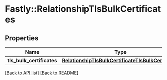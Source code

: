 # Fastly::RelationshipTlsBulkCertificates

## Properties

| Name | Type | Description | Notes |
| ---- | ---- | ----------- | ----- |
| **tls_bulk_certificates** | [**RelationshipTlsBulkCertificateTlsBulkCertificate**](RelationshipTlsBulkCertificateTlsBulkCertificate.md) |  | [optional] |

[[Back to API list]](../../README.md#endpoints) [[Back to README]](../../README.md)

